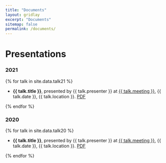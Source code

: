 ```yaml
---
title: "Documents"
layout: gridlay
excerpt: "Documents"
sitemap: false
permalink: /documents/
---
```


# Presentations

### 2021
{% for talk in site.data.talk21 %}

  - <b>{{ talk.title }}</b>, presented by {{ talk.presenter }} at <u>{{ talk.meeting }}</u>, {{ talk.date }}, {{ talk.location }}. [PDF](https://igacproject.org/east-asia-focus-working-group)
  
{% endfor %}


### 2020
{% for talk in site.data.talk20 %}

  - <b>{{ talk.title }}</b>, presented by {{ talk.presenter }} at <u>{{ talk.meeting }}</u>, {{ talk.date }}, {{ talk.location }}. [PDF](https://igacproject.org/east-asia-focus-working-group)
  
{% endfor %}

